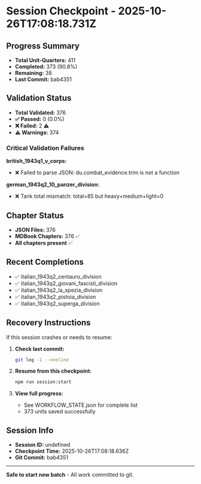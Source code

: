 # Session Checkpoint - 2025-10-26T17:08:18.731Z

## Progress Summary

- **Total Unit-Quarters:** 411
- **Completed:** 373 (90.8%)
- **Remaining:** 38
- **Last Commit:** bab4351

## Validation Status

- **Total Validated:** 376
- **✅ Passed:** 0 (0.0%)
- **❌ Failed:** 2 ⚠️
- **⚠️ Warnings:** 374

### Critical Validation Failures

**british_1943q1_v_corps:**
  - ❌ Failed to parse JSON: du.combat_evidence.trim is not a function

**german_1943q2_10_panzer_division:**
  - ❌ Tank total mismatch: total=85 but heavy+medium+light=0

## Chapter Status

- **JSON Files:** 376
- **MDBook Chapters:** 376 ✅
- **All chapters present** ✅

## Recent Completions

- ✅ italian_1943q2_centauro_division
- ✅ italian_1943q2_giovani_fascisti_division
- ✅ italian_1943q2_la_spezia_division
- ✅ italian_1943q2_pistoia_division
- ✅ italian_1943q2_superga_division

## Recovery Instructions

If this session crashes or needs to resume:

1. **Check last commit:**
   ```bash
   git log -1 --oneline
   ```

2. **Resume from this checkpoint:**
   ```bash
   npm run session:start
   ```

3. **View full progress:**
   - See WORKFLOW_STATE.json for complete list
   - 373 units saved successfully

## Session Info

- **Session ID:** undefined
- **Checkpoint Time:** 2025-10-26T17:08:18.636Z
- **Git Commit:** bab4351

---

**Safe to start new batch** - All work committed to git.
